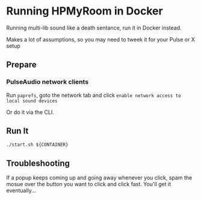 # Running HPMyRoom in Docker

Running multi-lib sound like a death sentance, run it in Docker instead.

Makes a lot of assumptions, so you may need to tweek it for your Pulse or X setup


## Prepare

### PulseAudio network clients

Run `paprefs`, goto the network tab and click `enable network access to local sound devices`

Or do it via the CLI.


## Run It

```
./start.sh ${CONTAINER}
```


## Troubleshooting

If a popup keeps coming up and going away whenever you click, spam the mosue over the button you want to click and click fast.  You'll get it eventually...
